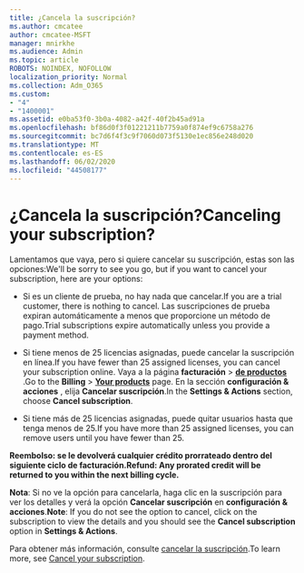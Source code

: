 ```yaml
---
title: ¿Cancela la suscripción?
ms.author: cmcatee
author: cmcatee-MSFT
manager: mnirkhe
ms.audience: Admin
ms.topic: article
ROBOTS: NOINDEX, NOFOLLOW
localization_priority: Normal
ms.collection: Adm_O365
ms.custom:
- "4"
- "1400001"
ms.assetid: e0ba53f0-3b0a-4082-a42f-40f2b45ad91a
ms.openlocfilehash: bf86d0f3f01221211b7759a0f874ef9c6758a276
ms.sourcegitcommit: bc7d6f4f3c9f7060d073f5130e1ec856e248d020
ms.translationtype: MT
ms.contentlocale: es-ES
ms.lasthandoff: 06/02/2020
ms.locfileid: "44508177"
---
```

# <a name="canceling-your-subscription"></a><span data-ttu-id="586fc-102">¿Cancela la suscripción?</span><span class="sxs-lookup"><span data-stu-id="586fc-102">Canceling your subscription?</span></span>

<span data-ttu-id="586fc-103">Lamentamos que vaya, pero si quiere cancelar su suscripción, estas son las opciones:</span><span class="sxs-lookup"><span data-stu-id="586fc-103">We'll be sorry to see you go, but if you want to cancel your subscription, here are your options:</span></span>
  
- <span data-ttu-id="586fc-104">Si es un cliente de prueba, no hay nada que cancelar.</span><span class="sxs-lookup"><span data-stu-id="586fc-104">If you are a trial customer, there is nothing to cancel.</span></span> <span data-ttu-id="586fc-105">Las suscripciones de prueba expiran automáticamente a menos que proporcione un método de pago.</span><span class="sxs-lookup"><span data-stu-id="586fc-105">Trial subscriptions expire automatically unless you provide a payment method.</span></span>

- <span data-ttu-id="586fc-106">Si tiene menos de 25 licencias asignadas, puede cancelar la suscripción en línea.</span><span class="sxs-lookup"><span data-stu-id="586fc-106">If you have fewer than 25 assigned licenses, you can cancel your subscription online.</span></span> <span data-ttu-id="586fc-107">Vaya a la página **facturación** \> **[de productos](https://go.microsoft.com/fwlink/p/?linkid=842054)** .</span><span class="sxs-lookup"><span data-stu-id="586fc-107">Go to the **Billing** \> **[Your products](https://go.microsoft.com/fwlink/p/?linkid=842054)** page.</span></span> <span data-ttu-id="586fc-108">En la sección **configuración & acciones** , elija **Cancelar suscripción**.</span><span class="sxs-lookup"><span data-stu-id="586fc-108">In the **Settings & Actions** section, choose **Cancel subscription**.</span></span>

- <span data-ttu-id="586fc-109">Si tiene más de 25 licencias asignadas, puede quitar usuarios hasta que tenga menos de 25.</span><span class="sxs-lookup"><span data-stu-id="586fc-109">If you have more than 25 assigned licenses, you can remove users until you have fewer than 25.</span></span>
  
<span data-ttu-id="586fc-110">**Reembolso: se le devolverá cualquier crédito prorrateado dentro del siguiente ciclo de facturación.**</span><span class="sxs-lookup"><span data-stu-id="586fc-110">**Refund: Any prorated credit will be returned to you within the next billing cycle.**</span></span> 

<span data-ttu-id="586fc-111">**Nota**: Si no ve la opción para cancelarla, haga clic en la suscripción para ver los detalles y verá la opción **Cancelar suscripción** en **configuración & acciones**.</span><span class="sxs-lookup"><span data-stu-id="586fc-111">**Note**: If you do not see the option to cancel, click on the subscription to view the details and you should see the **Cancel subscription** option in **Settings & Actions**.</span></span> 

<span data-ttu-id="586fc-112">Para obtener más información, consulte [cancelar la suscripción](https://docs.microsoft.com/microsoft-365/commerce/subscriptions/cancel-your-subscription).</span><span class="sxs-lookup"><span data-stu-id="586fc-112">To learn more, see [Cancel your subscription](https://docs.microsoft.com/microsoft-365/commerce/subscriptions/cancel-your-subscription).</span></span>

